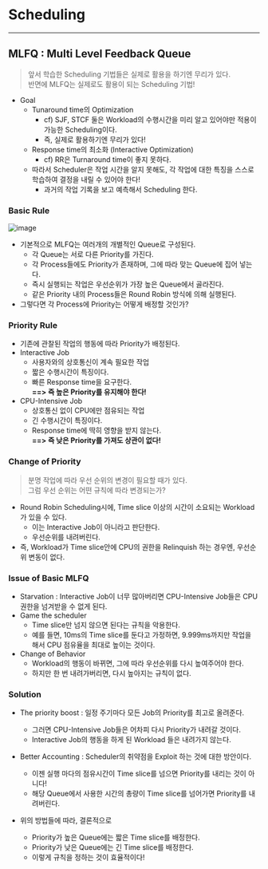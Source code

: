 # Scheduling
---
## MLFQ : Multi Level Feedback Queue
> 앞서 학습한 Scheduling 기법들은 실제로 활용을 하기엔 무리가 있다.  
> 반면에 MLFQ는 실제로도 활용이 되는 Scheduling 기법!  

- Goal
  - Tunaround time의 Optimization
    - cf) SJF, STCF 둘은 Workload의 수행시간을 미리 알고 있어야만 적용이 가능한 Scheduling이다.
    - 즉, 실제로 활용하기엔 무리가 있다!
  - Response time의 최소화 (Interactive Optimization)
    - cf) RR은 Turnaround time이 좋지 못하다.
  - 따라서 Scheduler은 작업 시간을 알지 못해도, 각 작업에 대한 특징을 스스로 학습하여 결정을 내릴 수 있어야 한다!
    - 과거의 작업 기록을 보고 예측해서 Scheduling 한다.

### Basic Rule  
![image](https://user-images.githubusercontent.com/71700079/160415962-ee2f4f8f-2831-4ff7-946f-d178eeb52d96.png)  
- 기본적으로 MLFQ는 여러개의 개별적인 Queue로 구성된다.
  - 각 Queue는 서로 다른 Priority를 가진다.
  - 각 Process들에도 Priority가 존재하며, 그에 따라 맞는 Queue에 집어 넣는다.
  - 즉시 실행되는 작업은 우선순위가 가장 높은 Queue에서 골라진다.
  - 같은 Priority 내의 Process들은 Round Robin 방식에 의해 실행된다.
- 그렇다면 각 Process에 Priority는 어떻게 배정할 것인가?  

### Priority Rule
- 기존에 관찰된 작업의 행동에 따라 Priority가 배정된다.
- Interactive Job
  - 사용자와의 상호통신이 계속 필요한 작업
  - 짧은 수행시간이 특징이다.
  - 빠른 Response time을 요구한다.  
    __==> 즉 높은 Priority를 유지해야 한다!__
- CPU-Intensive Job
  - 상호통신 없이 CPU에만 점유되는 작업
  - 긴 수행시간이 특징이다.
  - Response time에 딱히 영향을 받지 않는다.  
    __==> 즉 낮은 Priority를 가져도 상관이 없다!__

### Change of Priority
> 분명 작업에 따라 우선 순위의 변경이 필요할 때가 있다.  
> 그럼 우선 순위는 어떤 규칙에 따라 변경되는가?  
- Round Robin Scheduling시에, Time slice 이상의 시간이 소요되는 Workload가 있을 수 있다.
  - 이는 Interactive Job이 아니라고 판단한다.
  - 우선순위를 내려버린다.
- 즉, Workload가 Time slice안에 CPU의 권한을 Relinquish 하는 경우엔, 우선순위 변동이 없다.

### Issue of Basic MLFQ
- Starvation : Interactive Job이 너무 많아버리면 CPU-Intensive Job들은 CPU 권한을 넘겨받을 수 없게 된다.
- Game the scheduler 
  - Time slice만 넘지 않으면 된다는 규칙을 악용한다.
  - 예를 들면, 10ms의 Time slice를 둔다고 가정하면, 9.999ms까지만 작업을 해서 CPU 점유율을 최대로 높이는 것이다.
- Change of Behavior
  - Workload의 행동이 바뀌면, 그에 따라 우선순위를 다시 높여주어야 한다.
  - 하지만 한 번 내려가버리면, 다시 높아지는 규칙이 없다.

### Solution
- The priority boost : 일정 주기마다 모든 Job의 Priority를 최고로 올려준다.
  - 그러면 CPU-Intensive Job들은 어차피 다시 Priority가 내려갈 것이다.
  - Interactive Job의 행동을 하게 된 Workload 들은 내려가지 않는다.

- Better Accounting : Scheduler의 취약점을 Exploit 하는 것에 대한 방안이다.
  - 이젠 실행 마다의 점유시간이 Time slice를 넘으면 Priority를 내리는 것이 아니다!
  - 해당 Queue에서 사용한 시간의 총량이 Time slice를 넘어가면 Priority를 내려버린다.

- 위의 방법들에 따라, 결론적으로
  - Priority가 높은 Queue에는 짧은 Time slice를 배정한다.
  - Priority가 낮은 Queue에는 긴 Time slice를 배정한다.
  - 이렇게 규칙을 정하는 것이 효율적이다!
